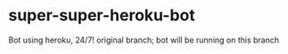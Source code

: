 # super-super-heroku-bot
Bot using heroku, 24/7!
original branch; bot will be running on this branch
